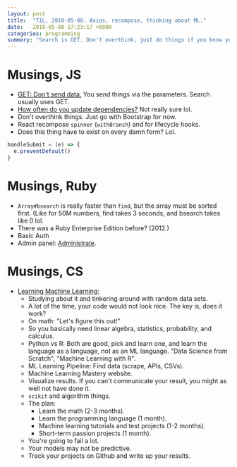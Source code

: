 ```yaml
---
layout: post
title:  "TIL, 2018-05-08. Axios, recompose, thinking about ML."
date:   2018-05-08 17:23:17 +0800
categories: programming
summary: "Search is GET. Don't overthink, just do things if you know you can edit them later."
---
```


# Musings, JS

- [GET: Don't send data.](https://github.com/axios/axios/issues/787) You send things via the parameters. Search usually uses GET.
- [How often do you update dependencies?](https://www.reddit.com/r/webdev/comments/8hxh27/how_often_do_you_upgrade_dependencies/) Not really sure lol.
- Don't overthink things. Just go with Bootstrap for now.
- React recompose `spinner` (`withBranch`) and for lifecycle hooks.
- Does this thing have to exist on every damn form? Lol.

``` js
handleSubmit = (e) => {
  e.preventDefault()
}
```

# Musings, Ruby

- `Array#bsearch` is really faster than `find`, but the array must be sorted first. (Like for 50M numbers, find takes 3 seconds, and bsearch takes like 0 lol.
- There was a Ruby Enterprise Edition before? (2012.)
- Basic Auth
- Admin panel: [Administrate](https://github.com/thoughtbot/administrate).

# Musings, CS

- [Learning Machine Learning:](https://www.youtube.com/watch?v=MOdlp1d0PNA)
  - Studying about it and tinkering around with random data sets.
  - A lot of the time, your code would not look nice. The key is, does it work?
  - On math: "Let's figure this out!"
  - So you basically need linear algebra, statistics, probability, and calculus.
  - Python vs R: Both are good, pick and learn one, and learn the language as a language, not as an ML language. "Data Science from Scratch", "Machine Learning with R".
  - ML Learning Pipeline: Find data (scrape, APIs, CSVs).
  - Machine Learning Mastery website.
  - Visualize results. If you can't communicate your result, you might as well not have done it.
  - `scikit` and algorithm things.
  - The plan:
    - Learn the math (2-3 months).
    - Learn the programming language (1 month).
    - Machine learning tutorials and test projects (1-2 months).
    - Short-term passion projects (1 month).
  - You're going to fail a lot.
  - Your models may not be predictive.
  - Track your projects on Github and write up your results.

